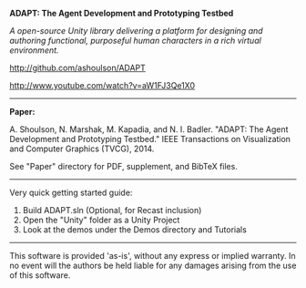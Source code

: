 **ADAPT: The Agent Development and Prototyping Testbed**

*A open-source Unity library delivering a platform for designing and authoring functional, purposeful human characters in a rich virtual environment.* 

http://github.com/ashoulson/ADAPT

http://www.youtube.com/watch?v=aW1FJ3Qe1X0

---

**Paper:**

A. Shoulson, N. Marshak, M. Kapadia, and N. I. Badler. "ADAPT: The Agent Development and Prototyping Testbed." IEEE Transactions on Visualization and Computer Graphics (TVCG), 2014.

See "Paper" directory for PDF, supplement, and BibTeX files.

---

Very quick getting started guide:

1. Build ADAPT.sln (Optional, for Recast inclusion)
2. Open the "Unity" folder as a Unity Project
3. Look at the demos under the Demos directory and Tutorials

---

This software is provided 'as-is', without any express or implied warranty. In no event will the authors be held liable for any damages arising from the use of this software.
